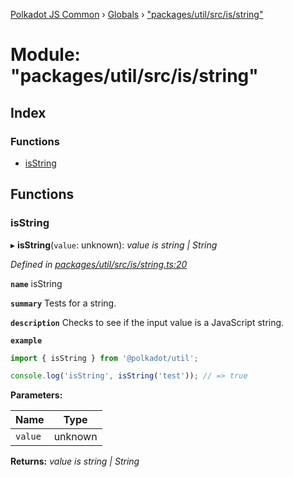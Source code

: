 [Polkadot JS Common](../README.md) › [Globals](../globals.md) › ["packages/util/src/is/string"](_packages_util_src_is_string_.md)

# Module: "packages/util/src/is/string"

## Index

### Functions

* [isString](_packages_util_src_is_string_.md#isstring)

## Functions

###  isString

▸ **isString**(`value`: unknown): *value is string | String*

*Defined in [packages/util/src/is/string.ts:20](https://github.com/polkadot-js/common/blob/d4e6ad55/packages/util/src/is/string.ts#L20)*

**`name`** isString

**`summary`** Tests for a string.

**`description`** 
Checks to see if the input value is a JavaScript string.

**`example`** 
<BR>

```javascript
import { isString } from '@polkadot/util';

console.log('isString', isString('test')); // => true
```

**Parameters:**

Name | Type |
------ | ------ |
`value` | unknown |

**Returns:** *value is string | String*
